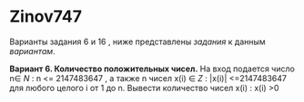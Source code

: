 # Zinov747
Варианты задания 6 и 16 , ниже представлены _задания_ к данным *вариантам*.

**Вариант 6. Количество положительных чисел.** На вход подается число n∈ _N_ : n <= 2147483647 , а также n чисел x(i) ∈ _Z_ : |x(i)| <=2147483647 для любого целого i от 1 до n. Вывести количество чисел x(i) : x(i) >0
